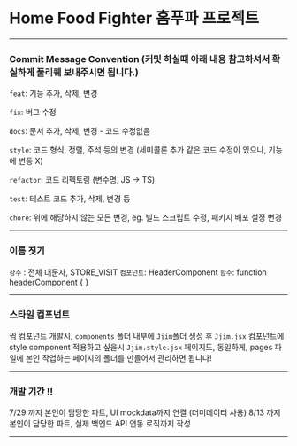 # Home Food Fighter 홈푸파 프로젝트


---

### Commit Message Convention (커밋 하실떄 아래 내용 참고하셔서 확실하게 풀리퀘 보내주시면 됩니다.)

`feat`: 기능 추가, 삭제, 변경

`fix`: 버그 수정

`docs`: 문서 추가, 삭제, 변경 - 코드 수정없음

`style`: 코드 형식, 정렬, 주석 등의 변경
(세미콜론 추가 같은 코드 수정이 있으나, 기능에 변동 X)

`refactor`: 코드 리펙토링 (변수명, JS -> TS)

`test`: 테스트 코드 추가, 삭제, 변경 등

`chore`: 위에 해당하지 않는 모든 변경, eg. 빌드 스크립트 수정, 패키지 배포 설정 변경

---

### 이름 짓기

`상수` : 전체 대문자, STORE_VISIT
`컴포넌트`: HeaderComponent
`함수`: function headerComponent { }

---

### 스타일 컴포넌트
찜 컴포넌트 개발시, `components` 폴더 내부에 `Jjim`폴더 생성 후 `Jjim.jsx` 컴포넌트에 style component 적용하고 싶을시 `Jjim.style.jsx`
페이지도, 동일하게, pages 파일에 본인 작업하는 페이지의 폴더를 만들어서 관리하면 됩니다!

---

### 개발 기간 ‼️
7/29 까지 본인이 담당한 파트, UI mockdata까지 연결 (더미데이터 사용)
8/13 까지 본인이 담당한 파트, 실제 백엔드 API 연동 로직까지 작성

---